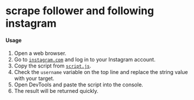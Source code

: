 # scrape follower and following instagram
#### Usage
 1. Open a web browser.
 2. Go to [`instagram.com`](https://instagram.com/) and log in to your Instagram account.
 3. Copy the script from [`script.js`](https://github.com/vioku/ig-stalker/blob/main/script.js).
 4. Check the `username` variable on the top line and replace the string value with your target.
 5. Open DevTools and paste the script into the console.
 6. The result will be returned quickly.
